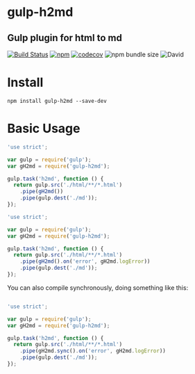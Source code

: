 # gulp-h2md
Gulp plugin for html to md
---

[![Build Status](https://travis-ci.org/juukee/gulp-h2md.svg?branch=master)](https://travis-ci.org/juukee/gulp-h2md)
[![npm](https://img.shields.io/npm/v/gulp-h2md.svg)](https://www.npmjs.com/package/html-to-md)
[![codecov](https://codecov.io/gh/juukee/gulp-h2md/branch/master/graph/badge.svg)](https://codecov.io/gh/juukee/gulp-h2md)
![npm bundle size](https://img.shields.io/bundlephobia/minzip/juukee/gulp-h2md.svg)
![David](https://img.shields.io/david/juukee/gulp-h2md.svg)

# Install

```
npm install gulp-h2md --save-dev
```

# Basic Usage
```javascript
'use strict';

var gulp = require('gulp');
var gH2md = require('gulp-h2md');

gulp.task('h2md', function () {
  return gulp.src('./html/**/*.html')
    .pipe(gH2md())
    .pipe(gulp.dest('./md'));
});

```




```javascript
'use strict';

var gulp = require('gulp');
var gH2md = require('gulp-h2md');

gulp.task('h2md', function () {
  return gulp.src('./html/**/*.html')
    .pipe(gH2md().on('error', gH2md.logError))
    .pipe(gulp.dest('./md'));
});

```

You can also compile synchronously, doing something like this:

```javascript

'use strict';

var gulp = require('gulp');
var gH2md = require('gulp-h2md');

gulp.task('h2md', function () {
  return gulp.src('./html/**/*.html')
    .pipe(gH2md.sync().on('error', gH2md.logError))
    .pipe(gulp.dest('./md'));
});

```

